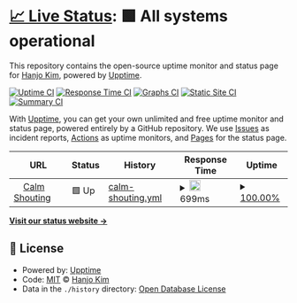 # [📈 Live Status](https://lordmiss.com): <!--live status--> **🟩 All systems operational**

This repository contains the open-source uptime monitor and status page for [Hanjo Kim](https://lordmiss.com), powered by [Upptime](https://github.com/upptime/upptime).

[![Uptime CI](https://github.com/lordmiss/upptime-lordmissdotcom/workflows/Uptime%20CI/badge.svg)](https://github.com/lordmiss/upptime-lordmissdotcom/actions?query=workflow%3A%22Uptime+CI%22)
[![Response Time CI](https://github.com/lordmiss/upptime-lordmissdotcom/workflows/Response%20Time%20CI/badge.svg)](https://github.com/lordmiss/upptime-lordmissdotcom/actions?query=workflow%3A%22Response+Time+CI%22)
[![Graphs CI](https://github.com/lordmiss/upptime-lordmissdotcom/workflows/Graphs%20CI/badge.svg)](https://github.com/lordmiss/upptime-lordmissdotcom/actions?query=workflow%3A%22Graphs+CI%22)
[![Static Site CI](https://github.com/lordmiss/upptime-lordmissdotcom/workflows/Static%20Site%20CI/badge.svg)](https://github.com/lordmiss/upptime-lordmissdotcom/actions?query=workflow%3A%22Static+Site+CI%22)
[![Summary CI](https://github.com/lordmiss/upptime-lordmissdotcom/workflows/Summary%20CI/badge.svg)](https://github.com/lordmiss/upptime-lordmissdotcom/actions?query=workflow%3A%22Summary+CI%22)

With [Upptime](https://upptime.js.org), you can get your own unlimited and free uptime monitor and status page, powered entirely by a GitHub repository. We use [Issues](https://github.com/lordmiss/upptime-lordmissdotcom/issues) as incident reports, [Actions](https://github.com/lordmiss/upptime-lordmissdotcom/actions) as uptime monitors, and [Pages](https://lordmiss.com) for the status page.

<!--start: status pages-->
<!-- This summary is generated by Upptime (https://github.com/upptime/upptime) -->
<!-- Do not edit this manually, your changes will be overwritten -->
<!-- prettier-ignore -->
| URL | Status | History | Response Time | Uptime |
| --- | ------ | ------- | ------------- | ------ |
| <img alt="" src="https://favicons.githubusercontent.com/lordmiss.com" height="13"> [Calm Shouting](https://lordmiss.com) | 🟩 Up | [calm-shouting.yml](https://github.com/lordmiss/uptime-lordmissdotcom/commits/HEAD/history/calm-shouting.yml) | <details><summary><img alt="Response time graph" src="./graphs/calm-shouting/response-time-week.png" height="20"> 699ms</summary><br><a href="https://lordmiss.github.io/upptime-lordmissdotcom/history/calm-shouting"><img alt="Response time 660" src="https://img.shields.io/endpoint?url=https%3A%2F%2Fraw.githubusercontent.com%2Flordmiss%2Fuptime-lordmissdotcom%2FHEAD%2Fapi%2Fcalm-shouting%2Fresponse-time.json"></a><br><a href="https://lordmiss.github.io/upptime-lordmissdotcom/history/calm-shouting"><img alt="24-hour response time 515" src="https://img.shields.io/endpoint?url=https%3A%2F%2Fraw.githubusercontent.com%2Flordmiss%2Fuptime-lordmissdotcom%2FHEAD%2Fapi%2Fcalm-shouting%2Fresponse-time-day.json"></a><br><a href="https://lordmiss.github.io/upptime-lordmissdotcom/history/calm-shouting"><img alt="7-day response time 699" src="https://img.shields.io/endpoint?url=https%3A%2F%2Fraw.githubusercontent.com%2Flordmiss%2Fuptime-lordmissdotcom%2FHEAD%2Fapi%2Fcalm-shouting%2Fresponse-time-week.json"></a><br><a href="https://lordmiss.github.io/upptime-lordmissdotcom/history/calm-shouting"><img alt="30-day response time 695" src="https://img.shields.io/endpoint?url=https%3A%2F%2Fraw.githubusercontent.com%2Flordmiss%2Fuptime-lordmissdotcom%2FHEAD%2Fapi%2Fcalm-shouting%2Fresponse-time-month.json"></a><br><a href="https://lordmiss.github.io/upptime-lordmissdotcom/history/calm-shouting"><img alt="1-year response time 660" src="https://img.shields.io/endpoint?url=https%3A%2F%2Fraw.githubusercontent.com%2Flordmiss%2Fuptime-lordmissdotcom%2FHEAD%2Fapi%2Fcalm-shouting%2Fresponse-time-year.json"></a></details> | <details><summary><a href="https://lordmiss.github.io/upptime-lordmissdotcom/history/calm-shouting">100.00%</a></summary><a href="https://lordmiss.github.io/upptime-lordmissdotcom/history/calm-shouting"><img alt="All-time uptime 99.96%" src="https://img.shields.io/endpoint?url=https%3A%2F%2Fraw.githubusercontent.com%2Flordmiss%2Fuptime-lordmissdotcom%2FHEAD%2Fapi%2Fcalm-shouting%2Fuptime.json"></a><br><a href="https://lordmiss.github.io/upptime-lordmissdotcom/history/calm-shouting"><img alt="24-hour uptime 100.00%" src="https://img.shields.io/endpoint?url=https%3A%2F%2Fraw.githubusercontent.com%2Flordmiss%2Fuptime-lordmissdotcom%2FHEAD%2Fapi%2Fcalm-shouting%2Fuptime-day.json"></a><br><a href="https://lordmiss.github.io/upptime-lordmissdotcom/history/calm-shouting"><img alt="7-day uptime 100.00%" src="https://img.shields.io/endpoint?url=https%3A%2F%2Fraw.githubusercontent.com%2Flordmiss%2Fuptime-lordmissdotcom%2FHEAD%2Fapi%2Fcalm-shouting%2Fuptime-week.json"></a><br><a href="https://lordmiss.github.io/upptime-lordmissdotcom/history/calm-shouting"><img alt="30-day uptime 100.00%" src="https://img.shields.io/endpoint?url=https%3A%2F%2Fraw.githubusercontent.com%2Flordmiss%2Fuptime-lordmissdotcom%2FHEAD%2Fapi%2Fcalm-shouting%2Fuptime-month.json"></a><br><a href="https://lordmiss.github.io/upptime-lordmissdotcom/history/calm-shouting"><img alt="1-year uptime 99.96%" src="https://img.shields.io/endpoint?url=https%3A%2F%2Fraw.githubusercontent.com%2Flordmiss%2Fuptime-lordmissdotcom%2FHEAD%2Fapi%2Fcalm-shouting%2Fuptime-year.json"></a></details>

<!--end: status pages-->

[**Visit our status website →**](https://lordmiss.com)

## 📄 License

- Powered by: [Upptime](https://github.com/upptime/upptime)
- Code: [MIT](./LICENSE) © [Hanjo Kim](https://lordmiss.com)
- Data in the `./history` directory: [Open Database License](https://opendatacommons.org/licenses/odbl/1-0/)
